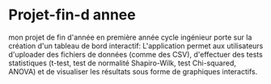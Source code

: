 # Projet-fin-d annee 
mon projet de fin d'année en première année cycle ingénieur porte sur la création d'un tableau de bord interactif:
L'application permet aux utilisateurs d'uploader des fichiers de données (comme des CSV), d'effectuer des tests statistiques (t-test, test de normalité Shapiro-Wilk, test Chi-squared, ANOVA) et de visualiser les résultats sous forme de graphiques interactifs.
